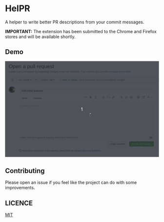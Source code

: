 # HelPR

A helper to write better PR descriptions from your commit messages.

**IMPORTANT:** The extension has been submitted to the Chrome and Firefox stores and will be available shortly.

## Demo

![HelPR demo](assets/HelPR_demo.gif)

## Contributing

Please open an issue if you feel like the project can do with some improvements.

## LICENCE

[MIT](LICENCEI)
